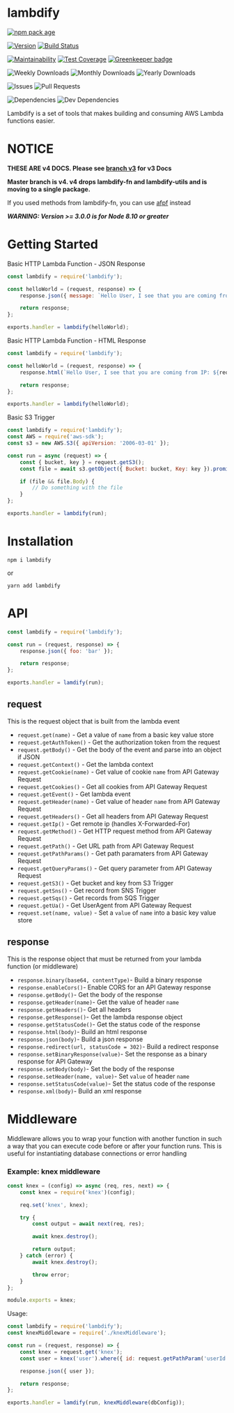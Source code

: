 # lambdify

[![npm pack age](https://nodei.co/npm/lambdify.png?downloads=true&downloadRank=true&stars=true)](https://npmjs.org/package/lambdify)

[![Version](https://badge.fury.io/js/lambdify.svg)](https://npmjs.org/package/lambdify) [![Build Status](https://travis-ci.org/Prefinem/lambdify.svg)](https://travis-ci.org/Prefinem/lambdify)

[![Maintainability](https://api.codeclimate.com/v1/badges/4f911850391938e811f1/maintainability)](https://codeclimate.com/github/Prefinem/lambdify/maintainability) [![Test Coverage](https://api.codeclimate.com/v1/badges/4f911850391938e811f1/test_coverage)](https://codeclimate.com/github/Prefinem/lambdify/test_coverage) [![Greenkeeper badge](https://badges.greenkeeper.io/Prefinem/lambdify.svg)](https://greenkeeper.io/)

![Weekly Downloads](https://img.shields.io/npm/dw/lambdify.svg) ![Monthly Downloads](https://img.shields.io/npm/dm/lambdify.svg) ![Yearly Downloads](https://img.shields.io/npm/dy/lambdify.svg)

![Issues](https://img.shields.io/github/issues/Prefinem/lambdify.svg) ![Pull Requests](https://img.shields.io/github/issues-pr/Prefinem/lambdify.svg)

![Dependencies](https://david-dm.org/Prefinem/lambdify.svg) ![Dev Dependencies](https://david-dm.org/Prefinem/lambdify/dev-status.svg)

Lambdify is a set of tools that makes building and consuming AWS Lambda functions easier.

# NOTICE

**THESE ARE v4 DOCS. Please see [branch v3](https://github.com/Prefinem/lambdify/tree/v3) for v3 Docs**

**Master branch is v4. v4 drops lambdify-fn and lambdify-utils and is moving to a single package.**

If you used methods from lambdify-fn, you can use [afpf](https://github.com/Prefinem/afpf) instead

**_WARNING: Version >= 3.0.0 is for Node 8.10 or greater_**

# Getting Started

Basic HTTP Lambda Function - JSON Response

```js
const lambdify = require('lambdify');

const helloWorld = (request, response) => {
	response.json({ message: `Hello User, I see that you are coming from IP: ${request.getIp()}` });

	return response;
};

exports.handler = lambdify(helloWorld);
```

Basic HTTP Lambda Function - HTML Response

```js
const lambdify = require('lambdify');

const helloWorld = (request, response) => {
	response.html(`Hello User, I see that you are coming from IP: ${request.getIp()}`);

	return response;
};

exports.handler = lambdify(helloWorld);
```

Basic S3 Trigger

```js
const lambdify = require('lambdify');
const AWS = require('aws-sdk');
const s3 = new AWS.S3({ apiVersion: '2006-03-01' });

const run = async (request) => {
	const { bucket, key } = request.getS3();
	const file = await s3.getObject({ Bucket: bucket, Key: key }).promise();

	if (file && file.Body) {
		// Do something with the file
	}
};

exports.handler = lambdify(run);
```

# Installation

    npm i lambdify

or

    yarn add lambdify

# API

```js
const lambdify = require('lambdify');

const run = (request, response) => {
	response.json({ foo: 'bar' });

	return response;
};

exports.handler = lamdify(run);
```

## request

This is the request object that is built from the lambda event

-   `request.get(name)` - Get a value of `name` from a basic key value store
-   `request.getAuthToken()` - Get the authorization token from the request
-   `request.getBody()` - Get the body of the event and parse into an object if JSON
-   `request.getContext()` - Get the lambda context
-   `request.getCookie(name)` - Get value of cookie `name` from API Gateway Request
-   `request.getCookies()` - Get all cookies from API Gateway Request
-   `request.getEvent()` - Get lambda event
-   `request.getHeader(name)` - Get value of header `name` from API Gateway Request
-   `request.getHeaders()` - Get all headers from API Gateway Request
-   `request.getIp()` - Get remote ip (handles X-Forwarded-For)
-   `request.getMethod()` - Get HTTP request method from API Gateway Request
-   `request.getPath()` - Get URL path from API Gateway Request
-   `request.getPathParams()` - Get path paramaters from API Gateway Request
-   `request.getQueryParams()` - Get query parameter from API Gateway Request
-   `request.getS3()` - Get bucket and key from S3 Trigger
-   `request.getSns()` - Get record from SNS Trigger
-   `request.getSqs()` - Get records from SQS Trigger
-   `request.getUa()` - Get UserAgent from API Gateway Request
-   `request.set(name, value)` - Set a `value` of `name` into a basic key value store

## response

This is the response object that must be returned from your lambda function (or middleware)

-   `response.binary(base64, contentType)`- Build a binary response
-   `response.enableCors()`- Enable CORS for an API Gateway response
-   `response.getBody()`- Get the body of the response
-   `response.getHeader(name)`- Get the value of header `name`
-   `response.getHeaders()`- Get all headers
-   `response.getResponse()`- Get the lambda response object
-   `response.getStatusCode()`- Get the status code of the response
-   `response.html(body)`- Build an html response
-   `response.json(body)`- Build a json response
-   `response.redirect(url, statusCode = 302)`- Build a redirect response
-   `response.setBinaryResponse(value)`- Set the response as a binary response for API Gateway
-   `response.setBody(body)`- Set the body of the response
-   `response.setHeader(name, value)`- Set `value` of header `name`
-   `response.setStatusCode(value)`- Set the status code of the response
-   `response.xml(body)`- Build an xml response

# Middleware

Middleware allows you to wrap your function with another function in such a way that you can execute code before or after your function runs. This is useful for instantiating database connections or error handling

### Example: knex middleware

```js
const knex = (config) => async (req, res, next) => {
	const knex = require('knex')(config);

	req.set('knex', knex);

	try {
		const output = await next(req, res);

		await knex.destroy();

		return output;
	} catch (error) {
		await knex.destroy();

		throw error;
	}
};

module.exports = knex;
```

Usage:

```js
const lambdify = require('lambdify');
const knexMiddleware = require('./knexMiddleware');

const run = (request, response) => {
	const knex = request.get('knex');
	const user = knex('user').where({ id: request.getPathParam('userId') });

	response.json({ user });

	return response;
};

exports.handler = lamdify(run, knexMiddleware(dbConfig));
```
